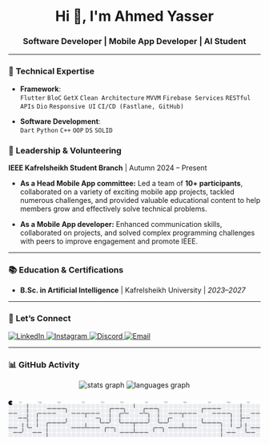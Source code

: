<h1 align="center">Hi 👋, I'm Ahmed Yasser</h1>
<h3 align="center">Software Developer | Mobile App Developer | AI Student</h3>

---

### 🚀 **Technical Expertise**

- **Framework**:  
  `Flutter` `BloC` `GetX` `Clean Architecture` `MVVM` `Firebase Services` `RESTful APIs` `Dio` `Responsive UI` `CI/CD (Fastlane, GitHub)`

- **Software Development**:  
  `Dart` `Python` `C++` `OOP` `DS` `SOLID`

### 🌟 **Leadership & Volunteering**

**IEEE Kafrelsheikh Student Branch** | Autumn 2024 – Present

- **As a Head Mobile App committee:** Led a team of **10+ participants**, collaborated on a variety of exciting mobile app projects, tackled numerous challenges, and provided valuable educational content to help members grow and effectively solve technical problems.

- **As a Mobile App developer:** Enhanced communication skills, collaborated on projects, and solved complex programming challenges with peers to improve engagement and promote IEEE.

---

### 📚 **Education & Certifications**

- **B.Sc. in Artificial Intelligence** | Kafrelsheikh University | _2023–2027_

---

### 📱 **Let’s Connect**

<p align="left">
  <a href="https://www.linkedin.com/in/khattabx/" target="_blank">
    <img src="https://img.shields.io/badge/LinkedIn-Expertise-0077B5?style=for-the-badge&logo=linkedin" alt="LinkedIn"/>
  </a>
  <a href="https://www.instagram.com/khattabx_" target="_blank">
    <img src="https://img.shields.io/badge/Instagram-Explore-E4405F?style=for-the-badge&logo=instagram" alt="Instagram"/>
  </a>
  <a href="https://discord.gg/i.khattab" target="_blank">
  <img src="https://img.shields.io/badge/Discord-khattabx-5865F2?style=for-the-badge&logo=discord" alt="Discord"/>
  </a>
  <a href="mailto:ahvadd.k@gmail.com">
    <img src="https://img.shields.io/badge/Email-Contact%20Me-D14836?style=for-the-badge&logo=gmail" alt="Email"/>
  </a>
</p>

---

### 📊 **GitHub Activity**

<div align="center">
  <img src="https://github-readme-stats.vercel.app/api?username=khattabx&hide_title=false&hide_rank=false&show_icons=true&include_all_commits=true&count_private=true&disable_animations=false&theme=github_dark&locale=en&hide_border=false" height="150" alt="stats graph"  />
  <img src="https://github-readme-stats.vercel.app/api/top-langs?username=khattabx&locale=en&hide_title=false&layout=compact&card_width=320&langs_count=4&theme=github_dark&hide_border=false" height="150" alt="languages graph"  />
</div>

###

<picture>
  <source media="(prefers-color-scheme: dark)" srcset="https://raw.githubusercontent.com/ahvvad/ahvvad/output/pacman-contribution-graph-dark.svg">
  <source media="(prefers-color-scheme: light)" srcset="https://raw.githubusercontent.com/ahvvad/ahvvad/output/pacman-contribution-graph.svg">
  <img alt="pacman contribution graph" src="https://raw.githubusercontent.com/ahvvad/ahvvad/output/pacman-contribution-graph.svg">
</picture>
